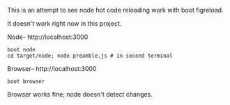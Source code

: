 This is an attempt to see node hot code reloading work with boot figreload.

It doesn't work right now in this project.

Node- http://localhost:3000

    boot node
    cd target/node; node preamble.js # in second terminal

Browser– http://localhost:3000

    boot browser

Browser works fine; node doesn't detect changes.
